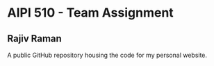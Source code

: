 # AIPI 510 - Team Assignment
## Rajiv Raman
A public GitHub repository housing the code for my personal website.
